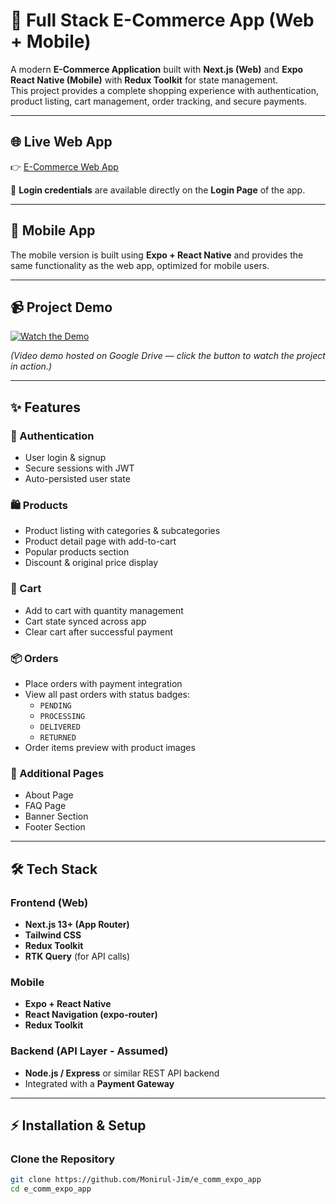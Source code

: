# 🛒 Full Stack E-Commerce App (Web + Mobile)

A modern **E-Commerce Application** built with **Next.js (Web)** and **Expo React Native (Mobile)** with **Redux Toolkit** for state management.  
This project provides a complete shopping experience with authentication, product listing, cart management, order tracking, and secure payments.  

---

## 🌐 Live Web App

👉 [E-Commerce Web App](https://ecommercefrontend-orpin.vercel.app/)  

🔑 **Login credentials** are available directly on the **Login Page** of the app.  

---

## 📱 Mobile App

The mobile version is built using **Expo + React Native** and provides the same functionality as the web app, optimized for mobile users.  

---

## 📹 Project Demo

[![Watch the Demo](https://img.shields.io/badge/▶️%20Click%20to%20Play%20Demo-red?style=for-the-badge)](https://drive.google.com/file/d/1Z3CwnjKUDcamK2MmikJRzSMPUbRnUhez/view?usp=sharing)

*(Video demo hosted on Google Drive — click the button to watch the project in action.)*  

---

## ✨ Features

### 👤 Authentication
- User login & signup  
- Secure sessions with JWT  
- Auto-persisted user state  

### 🛍️ Products
- Product listing with categories & subcategories  
- Product detail page with add-to-cart  
- Popular products section  
- Discount & original price display  

### 🛒 Cart
- Add to cart with quantity management  
- Cart state synced across app  
- Clear cart after successful payment  

### 📦 Orders
- Place orders with payment integration  
- View all past orders with status badges:
  - `PENDING`
  - `PROCESSING`
  - `DELIVERED`
  - `RETURNED`
- Order items preview with product images  

### 📑 Additional Pages
- About Page  
- FAQ Page  
- Banner Section  
- Footer Section  

---

## 🛠️ Tech Stack

### Frontend (Web)
- **Next.js 13+ (App Router)**  
- **Tailwind CSS**  
- **Redux Toolkit**  
- **RTK Query** (for API calls)  

### Mobile
- **Expo + React Native**  
- **React Navigation (expo-router)**  
- **Redux Toolkit**  

### Backend (API Layer - Assumed)
- **Node.js / Express** or similar REST API backend  
- Integrated with a **Payment Gateway**  

---

## ⚡ Installation & Setup

### Clone the Repository
```bash
git clone https://github.com/Monirul-Jim/e_comm_expo_app
cd e_comm_expo_app
